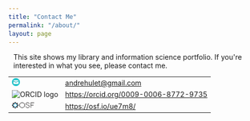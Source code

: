 ```yaml
---
title: "Contact Me"
permalink: "/about/"
layout: page
---
```

<style>
    p {
        margin-left: 10px;
    }
    table {
        overflow: visible;
        /* border-collapse: collapse;
        border-color: transparent;
        border-width: 0; */
    }

</style>
<p>This site shows my library and information science portfolio. If you're interested in what you see, please contact me.

<table>
<tr>
    <td><img src="/docs/mail-message-5778.png" width="16" height="16" /></td>
    <td><a href='emailto:andrehulet@gmail.com' target='_blank'>andrehulet@gmail.com</a></td>
</tr>
<tr>
    <td><img class="logo" alt="ORCID logo" src="https://info.orcid.org/wp-content/uploads/2019/11/orcid_16x16.png" width="16" height="16" /></td>
    <td><a href="https://orcid.org/0009-0006-8772-9735" target='_blank'> https://orcid.org/0009-0006-8772-9735</a></td>
</tr>
<tr>
    <td><img class="logo" alt="OSF logo" src="/docs/osf_black.png" width="45" height="16" /></td>
    <td><a href="https://osf.io/ue7m8/" target='_blank'> https://osf.io/ue7m8/</a></td>
</tr>
</table>
